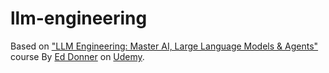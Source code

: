 # llm-engineering

Based on ["LLM Engineering: Master AI, Large Language Models &amp; Agents" ](https://www.udemy.com/course/llm-engineering-master-ai-and-large-language-models/?couponCode=KEEPLEARNING) course By [Ed Donner](https://edwarddonner.com/) on [Udemy](https://www.udemy.com/).
